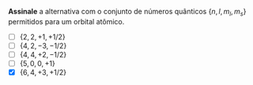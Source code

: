 **Assinale** a alternativa com o conjunto de números quânticos $\{ n, l, m_l, m_s \}$ permitidos para um orbital atômico.

- [ ] $\{ 2, 2, +1, +1/2 \}$
- [ ] $\{ 4, 2, -3, -1/2 \}$
- [ ] $\{ 4, 4, +2, -1/2 \}$
- [ ] $\{ 5, 0,  0, +1 \}$
- [x] $\{ 6, 4, +3, +1/2 \}$
